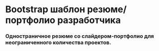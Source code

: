 # Bootstrap шаблон резюме/портфолио разработчика

### Одностраничное резюме со слайдером-портфолио для неограниченного количества проектов.

